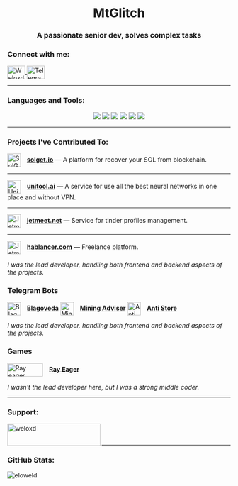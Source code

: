 <h1 align="center">MtGlitch</h1>
<h3 align="center">A passionate senior dev, solves complex tasks</h3>
<h3 align="left">Connect with me:</h3>
<p align="left">
  <a href="https://discord.gg/Weloxd#3546" target="blank">
    <img align="center" src="https://raw.githubusercontent.com/rahuldkjain/github-profile-readme-generator/master/src/images/icons/Social/discord.svg" alt="Weloxd#3546" height="30" width="40" />
  </a>
  <a href="https://t.me/MtGlitch" target="blank">
    <img align="center" src="https://upload.wikimedia.org/wikipedia/commons/8/82/Telegram_logo.svg" alt="Telegram" height="30" width="40" />
  </a>
</p>

---

<h3 align="left">Languages and Tools:</h3>
<p align="center">
  <img src="https://skillicons.dev/icons?i=linux,docker,redis" />
  <img src="https://skillicons.dev/icons?i=cs,py,dart,js,ts,html" />
  <img src="https://skillicons.dev/icons?i=css,sass,tailwind" />
  <img src="https://skillicons.dev/icons?i=postgres,prisma,mongo" />
  <img src="https://skillicons.dev/icons?i=vscode,arduino" />
  <img src="https://skillicons.dev/icons?i=django,flask,flutter,react,nextjs,electron" />
</p>

---

<h3 align="left">Projects I've Contributed To:</h3>
<p align="left">
  <div style="margin-bottom: 15px;">
    <img align="center" src="https://solget.io/favicon.svg" alt="SolGet" height="30" width="30" style="margin-right: 10px;" />
    <a href="https://solget.io" target="_blank"><strong>solget.io</strong></a>
    — A platform for recover your SOL from blockchain.
  </div>
  
---

  <div style="margin-bottom: 15px;">
    <img align="center" src="https://unitool.ai/images/1.svg" alt="UniTool AI" height="30" width="30" style="margin-right: 10px;" />
    <a href="https://unitool.ai" target="_blank"><strong>unitool.ai</strong></a>
    — A service for use all the best neural networks in one place and without VPN.
  </div>

---

  <div style="margin-bottom: 15px;">
    <img align="center" src="https://jetmeet.net/favicon.ico" alt="Jetmeet" height="30" width="30" style="margin-right: 10px;" />
    <a href="https://jetmeet.net" target="_blank"><strong>jetmeet.net</strong></a>
    — Service for tinder profiles management.
  </div>

---
  
  <div style="margin-bottom: 15px;">
    <img align="center" src="https://hablancer.com/images/favicon-dark.png" alt="Jetmeet" height="30" width="30" style="margin-right: 10px;" />
    <a href="https://jetmeet.net" target="_blank"><strong>hablancer.com</strong></a>
    — Freelance platform.
  </div>
  
  <em>I was the lead developer, handling both frontend and backend aspects of the projects.</em>

  <div style="margin-bottom: 15px;">
    <h3>Telegram Bots</h3>
    <img align="center" src="https://cdn4.cdn-telegram.org/file/KuTjcBXDmsOkrclMeW8WC-BNW3tRmXD6-gEy5gujMhPYVf9ipsIANaO4lR1ttSnWyhW6Vs4HYo873VHK5ppm2EZwMdiwye8WkKVTmbVvCFICJ5ENesLk2mLnD-ITbPofBgEQXVHENOWu78yMOck9_naDWquLXMv4WnpWHQFb5E-zYA9eto__JkGFdcqMlWqYERTeHBR1Q5kHm1uXNQqigCCRzhmeLUdowjT4DUFbck2NduDwH1GxR9h045UY0Yr5ayiwaj-xF_LewyvrZDEu926_DRFloOzICX0JsfZMXlaAkkNUSFbw-WzQxrDRAwPlTcuq2lDKeqrjKCXHY0Tmgw.jpg" alt="Blagoveda" height="30" width="30" style="margin-right: 10px;" />
    <a href="https://t.me/blagoveda_bot" target="_blank"><strong>Blagoveda</strong></a>
    <img align="center" src="https://cdn4.cdn-telegram.org/file/NRdRrsOg3c-LK1A9zU2IlJZrpPEgmNLLHHMhKo3uJpGSfJV1MtlHtHnahfA54vUj56tS-9wVgcNGFZXxWhgC_OxSyfa_-yta2zOdQqZGkc_VxyfI14JjjeFXzRDEoKODAVSdFTyQtqW1RToz-A5HD39M_6FnUNLU3K9FsHhaQC9xDIZOpxkeRhka--dMKtO2od_KloLfjSOdbugnZAJTaVdD8L-gmkrcs4a8aJ8cQthHXIDEfpBwTwrn9lJ_iHabxHXUKCaC_3GcyeOpiEkt5KQ9VJBU1Olf-N8EagxMMi0xTpEqvNVTpye7sQhL0ko3LZynlXZ79HB4RPPo9ILT9Q.jpg" alt="Mining Adviser" height="30" width="30" style="margin-right: 10px;" />
    <a href="https://t.me/MiningAdviserBot" target="_blank"><strong>Mining Adviser</strong></a>
     <img align="center" src="https://cdn4.cdn-telegram.org/file/DJnblVIBXV4Dy8-D-dCHKIvGeoM3-BxYWMo19g_gC_nuQjZUk9k_GnMsmctB-Aiinnuwf5ULzyzf7SdbzF7thK39FO_8Rq3-nKXVVKpwEHTzX_3JhUb1FxIVsVV_vDyAYofVLV0uixEOgF8iRxSM_KLXT-nIFmXTuMJm5awULMEphuxX7r18fM1umu_cayASjchzl9eGRLc7O0UWLqS20Q7WIARSWqKj7q4M9nARBNJR8qU8QXbXHQHsnmY9wHO_JlC7dtu8ivk3GZzmt_33voW7OKjwjHBFmzYdlHZMEnTPUIiXoeYYWWLiqiNhEI2FVWKwxbQ3aA6OaP97-dJDaQ.jpg" alt="Anti store" height="30" width="30" style="margin-right: 10px;" />
    <a href="https://t.me/DevicesStoreBot" target="_blank"><strong>Anti Store</strong></a>
  
  <em>I was the lead developer, handling both frontend and backend aspects of the projects.</em>
  </div>
  <div style="margin-bottom: 15px;">
    <h3>Games</h3>
    <img align="center" src="https://shared.fastly.steamstatic.com/store_item_assets/steam/apps/1175930/header.jpg?t=1587342948" alt="Ray eager" height="30" width="80" style="margin-right: 10px;" />
    <a href="https://store.steampowered.com/app/1175930/Ray_Eager/" target="_blank"><strong>Ray Eager</strong></a>
  </div>
  <em>I wasn't the lead developer here, but I was a strong middle coder.</em>
  
</p>

---

<h3 align="left">Support:</h3>
<p>
  <a href="https://ko-fi.com/weloxd"> 
    <img align="left" src="https://cdn.ko-fi.com/cdn/kofi3.png?v=3" height="50" width="210" alt="weloxd" />
  </a>
</p>

<br></br>

---

<h3 align="left">GitHub Stats:</h3>
<p align="left">
  <img align="left" src="https://github-readme-stats.vercel.app/api/top-langs?username=eloweld&show_icons=true&locale=en&layout=compact" alt="eloweld" />
</p>
